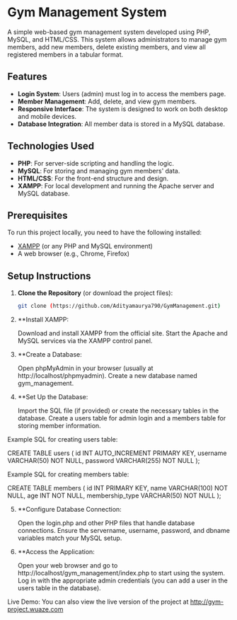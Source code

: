 # Gym Management System

A simple web-based gym management system developed using PHP, MySQL, and HTML/CSS. This system allows administrators to manage gym members, add new members, delete existing members, and view all registered members in a tabular format.

## Features

- **Login System**: Users (admin) must log in to access the members page.
- **Member Management**: Add, delete, and view gym members.
- **Responsive Interface**: The system is designed to work on both desktop and mobile devices.
- **Database Integration**: All member data is stored in a MySQL database.

## Technologies Used

- **PHP**: For server-side scripting and handling the logic.
- **MySQL**: For storing and managing gym members' data.
- **HTML/CSS**: For the front-end structure and design.
- **XAMPP**: For local development and running the Apache server and MySQL database.

## Prerequisites

To run this project locally, you need to have the following installed:

- [XAMPP](https://www.apachefriends.org/index.html) (or any PHP and MySQL environment)
- A web browser (e.g., Chrome, Firefox)

## Setup Instructions

1. **Clone the Repository** (or download the project files):
   ```bash
   git clone (https://github.com/Adityamaurya790/GymManagement.git)
   
2. **Install XAMPP:

    Download and install XAMPP from the official site.
    Start the Apache and MySQL services via the XAMPP control panel.

3. **Create a Database:

    Open phpMyAdmin in your browser (usually at http://localhost/phpmyadmin).
    Create a new database named gym_management.

4. **Set Up the Database:

    Import the SQL file (if provided) or create the necessary tables in the database.
    Create a users table for admin login and a members table for storing member information.

Example SQL for creating users table:

CREATE TABLE users (
    id INT AUTO_INCREMENT PRIMARY KEY,
    username VARCHAR(50) NOT NULL,
    password VARCHAR(255) NOT NULL
);

Example SQL for creating members table:

CREATE TABLE members (
    id INT PRIMARY KEY,
    name VARCHAR(100) NOT NULL,
    age INT NOT NULL,
    membership_type VARCHAR(50) NOT NULL
);

5. **Configure Database Connection:

    Open the login.php and other PHP files that handle database connections.
    Ensure the servername, username, password, and dbname variables match your MySQL setup.

6. **Access the Application:

    Open your web browser and go to http://localhost/gym_management/index.php to start using the system.
    Log in with the appropriate admin credentials (you can add a user in the users table in the database).

Live Demo: You can also view the live version of the project at http://gym-project.wuaze.com
